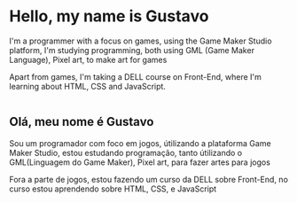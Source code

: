 
<h1>Hello, my name is Gustavo</h1>
<p>I'm a programmer with a focus on games, using the Game Maker Studio platform, I'm studying programming, both using GML (Game Maker Language), Pixel art, to make art for games</p>
<p>Apart from games, I'm taking a DELL course on Front-End, where I'm learning about HTML, CSS and JavaScript.</p>

<img href="https://www.wikiparques.org/images/a/ab/Macaco_prego.jpg"/>

<h2>Olá, meu nome é Gustavo</h2>
<p>Sou um programador com foco em jogos, útilizando a plataforma Game Maker Studio, estou estudando programação, tanto útilizando o GML(Linguagem do Game Maker), Pixel art, para fazer artes para jogos</p>
<p>Fora a parte de jogos, estou fazendo um curso da DELL sobre Front-End, no curso estou aprendendo sobre HTML, CSS, e JavaScript</p>


